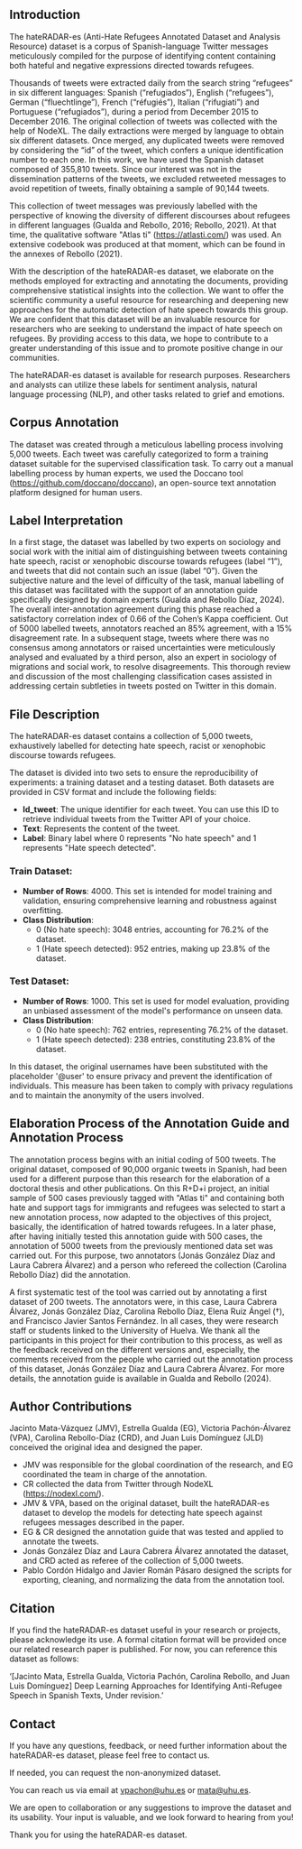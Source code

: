 ## Introduction

The hateRADAR-es (Anti-Hate Refugees Annotated Dataset and Analysis Resource) dataset is a corpus of Spanish-language Twitter messages meticulously compiled for the purpose of identifying content containing both hateful and negative expressions directed towards refugees. 

Thousands of tweets were extracted daily from the search string “refugees” in six different languages: Spanish (“refugiados”), English (“refugees”), German (“fluechtlinge”), French (“réfugiés”), Italian (“rifugiati”) and Portuguese (“refugiados”), during a period from December 2015 to December 2016. The original collection of tweets was collected with the help of NodeXL. The daily extractions were merged by language to obtain six different datasets. Once merged, any duplicated tweets were removed by considering the “id” of the tweet, which confers a unique identification number to each one. In this work, we have used the Spanish dataset composed of 355,810 tweets. Since our interest was not in the dissemination patterns of the tweets, we excluded retweeted messages to avoid repetition of tweets, finally obtaining a sample of 90,144 tweets.

This collection of tweet messages was previously labelled with the perspective of knowing the diversity of different discourses about refugees in different languages (Gualda and Rebollo, 2016; Rebollo, 2021). At that time, the qualitative software "Atlas ti" (https://atlasti.com/) was used. An extensive codebook was produced at that moment, which can be found in the annexes of Rebollo (2021).

With the description of the hateRADAR-es dataset, we elaborate on the methods employed for extracting and annotating the documents, providing comprehensive statistical insights into the collection. We want to offer the scientific community a useful resource for researching and deepening new approaches for the automatic detection of hate speech towards this group. We are confident that this dataset will be an invaluable resource for researchers who are seeking to understand the impact of hate speech on refugees. By providing access to this data, we hope to contribute to a greater understanding of this issue and to promote positive change in our communities. 

The hateRADAR-es dataset is available for research purposes. Researchers and analysts can utilize these labels for sentiment analysis, natural language processing (NLP), and other tasks related to grief and emotions. 

## Corpus Annotation

The dataset was created through a meticulous labelling process involving 5,000 tweets. Each tweet was carefully categorized to form a training dataset suitable for the supervised classification task. To carry out a manual labelling process by human experts, we used the Doccano tool (https://github.com/doccano/doccano), an open-source text annotation platform designed for human users. 

## Label Interpretation

In a first stage, the dataset was labelled by two experts on sociology and social work with the initial aim of distinguishing between tweets containing hate speech, racist or xenophobic discourse towards refugees (label “1”), and tweets that did not contain such an issue (label “0”). Given the subjective nature and the level of difficulty of the task, manual labelling of this dataset was facilitated with the support of an annotation guide specifically designed by domain experts (Gualda and Rebollo Díaz, 2024). The overall inter-annotation agreement during this phase reached a satisfactory correlation index of 0.66 of the Cohen’s Kappa coefficient. Out of 5000 labelled tweets, annotators reached an 85% agreement, with a 15% disagreement rate. In a subsequent stage, tweets where there was no consensus among annotators or raised uncertainties were meticulously analysed and evaluated by a third person, also an expert in sociology of migrations and social work, to resolve disagreements. This thorough review and discussion of the most challenging classification cases assisted in addressing certain subtleties in tweets posted on Twitter in this domain. 

## File Description

The hateRADAR-es dataset contains a collection of 5,000 tweets, exhaustively labelled for detecting hate speech, racist or xenophobic discourse towards refugees. 

The dataset is divided into two sets to ensure the reproducibility of experiments: a training dataset and a testing dataset. Both datasets are provided in CSV format and include the following fields:

- **Id_tweet**: The unique identifier for each tweet. You can use this ID to retrieve individual tweets from the Twitter API of your choice.
- **Text**: Represents the content of the tweet.
- **Label**: Binary label where 0 represents "No hate speech" and 1 represents "Hate speech detected".

### Train Dataset:
- **Number of Rows**: 4000. This set is intended for model training and validation, ensuring comprehensive learning and robustness against overfitting.
- **Class Distribution**:
  - 0 (No hate speech): 3048 entries, accounting for 76.2% of the dataset.
  - 1 (Hate speech detected): 952 entries, making up 23.8% of the dataset.

### Test Dataset:
- **Number of Rows**: 1000. This set is used for model evaluation, providing an unbiased assessment of the model's performance on unseen data.
- **Class Distribution**:
  - 0 (No hate speech): 762 entries, representing 76.2% of the dataset.
  - 1 (Hate speech detected): 238 entries, constituting 23.8% of the dataset.

In this dataset, the original usernames have been substituted with the placeholder '@user' to ensure privacy and prevent the identification of individuals. This measure has been taken to comply with privacy regulations and to maintain the anonymity of the users involved.

## Elaboration Process of the Annotation Guide and Annotation Process

The annotation process begins with an initial coding of 500 tweets. The original dataset, composed of 90,000 organic tweets in Spanish, had been used for a different purpose than this research for the elaboration of a doctoral thesis and other publications. On this R+D+i project, an initial sample of 500 cases previously tagged with "Atlas ti" and containing both hate and support tags for immigrants and refugees was selected to start a new annotation process, now adapted to the objectives of this project, basically, the identification of hatred towards refugees. In a later phase, after having initially tested this annotation guide with 500 cases, the annotation of 5000 tweets from the previously mentioned data set was carried out. For this purpose, two annotators (Jonás González Díaz and Laura Cabrera Álvarez) and a person who refereed the collection (Carolina Rebollo Díaz) did the annotation.

A first systematic test of the tool was carried out by annotating a first dataset of 200 tweets. The annotators were, in this case, Laura Cabrera Álvarez, Jonás González Díaz, Carolina Rebollo Díaz, Elena Ruiz Ángel (†), and Francisco Javier Santos Fernández. In all cases, they were research staff or students linked to the University of Huelva. We thank all the participants in this project for their contribution to this process, as well as the feedback received on the different versions and, especially, the comments received from the people who carried out the annotation process of this dataset, Jonás González Díaz and Laura Cabrera Álvarez. For more details, the annotation guide is available in Gualda and Rebollo (2024).

## Author Contributions

Jacinto Mata-Vázquez (JMV), Estrella Gualda (EG), Victoria Pachón-Álvarez (VPA), Carolina Rebollo-Díaz (CRD), and Juan Luis Domínguez (JLD) conceived the original idea and designed the paper.

- JMV was responsible for the global coordination of the research, and EG coordinated the team in charge of the annotation.
- CR collected the data from Twitter through NodeXL (https://nodexl.com/).
- JMV & VPA, based on the original dataset, built the hateRADAR-es dataset to develop the models for detecting hate speech against refugees messages described in the paper.
- EG & CR designed the annotation guide that was tested and applied to annotate the tweets.
- Jonás González Díaz and Laura Cabrera Álvarez annotated the dataset, and CRD acted as referee of the collection of 5,000 tweets.
- Pablo Cordón Hidalgo and Javier Román Pásaro designed the scripts for exporting, cleaning, and normalizing the data from the annotation tool.

## Citation

If you find the hateRADAR-es dataset useful in your research or projects, please acknowledge its use. A formal citation format will be provided once our related research paper is published. For now, you can reference this dataset as follows:

‘[Jacinto Mata, Estrella Gualda, Victoria Pachón, Carolina Rebollo, and Juan Luis Domínguez] Deep Learning Approaches for Identifying Anti-Refugee Speech in Spanish Texts, Under revision.’

## Contact 

If you have any questions, feedback, or need further information about the hateRADAR-es dataset, please feel free to contact us. 

If needed, you can request the non-anonymized dataset.

You can reach us via email at vpachon@uhu.es or mata@uhu.es.

We are open to collaboration or any suggestions to improve the dataset and its usability. Your input is valuable, and we look forward to hearing from you!

Thank you for using the hateRADAR-es dataset.
